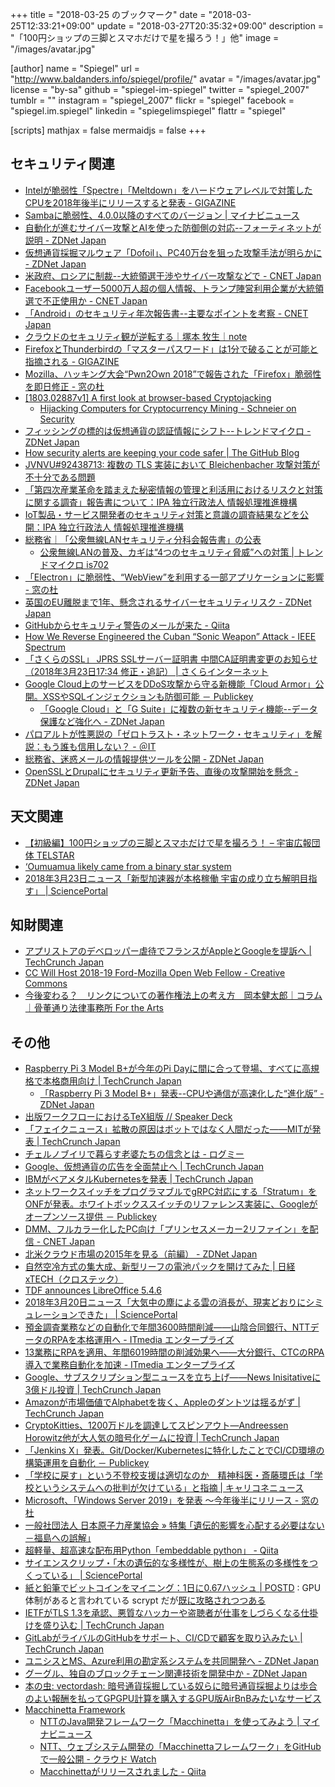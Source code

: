 +++
title = "2018-03-25 のブックマーク"
date =  "2018-03-25T12:33:21+09:00"
update = "2018-03-27T20:35:32+09:00"
description = "「100円ショップの三脚とスマホだけで星を撮ろう！」他"
image = "/images/avatar.jpg"

[author]
name      = "Spiegel"
url       = "http://www.baldanders.info/spiegel/profile/"
avatar    = "/images/avatar.jpg"
license   = "by-sa"
github    = "spiegel-im-spiegel"
twitter   = "spiegel_2007"
tumblr    = ""
instagram = "spiegel_2007"
flickr    = "spiegel"
facebook  = "spiegel.im.spiegel"
linkedin  = "spiegelimspiegel"
flattr    = "spiegel"

[scripts]
  mathjax = false
  mermaidjs = false
+++

## セキュリティ関連

- [Intelが脆弱性「Spectre」「Meltdown」をハードウェアレベルで対策したCPUを2018年後半にリリースすると発表 - GIGAZINE](https://gigazine.net/news/20180316-intel-hardware-based-protection/)
- [Sambaに脆弱性、4.0.0以降のすべてのバージョン | マイナビニュース](https://news.mynavi.jp/article/20180317-600991/)
- [自動化が進むサイバー攻撃とAIを使った防御側の対応--フォーティネットが説明 - ZDNet Japan](https://japan.zdnet.com/article/35116169/)
- [仮想通貨採掘マルウェア「Dofoil」、PC40万台を狙った攻撃手法が明らかに - ZDNet Japan](https://japan.zdnet.com/article/35116203/)
- [米政府、ロシアに制裁--大統領選干渉やサイバー攻撃などで - CNET Japan](https://japan.cnet.com/article/35116258/)
- [Facebookユーザー5000万人超の個人情報、トランプ陣営利用企業が大統領選で不正使用か - CNET Japan](https://japan.cnet.com/article/35116326/)
- [「Android」のセキュリティ年次報告書--主要なポイントを考察 - CNET Japan](https://japan.cnet.com/article/35116262/)
- [クラウドのセキュリティ観が逆転する｜塚本 牧生｜note](https://note.mu/tsukamoto/n/n4d5dced4654c)
- [FirefoxとThunderbirdの「マスターパスワード」は1分で破ることが可能と指摘される - GIGAZINE](https://gigazine.net/news/20180320-firefox-thunderbird-master-password-disable-secure/)
- [Mozilla、ハッキング大会“Pwn2Own 2018”で報告された「Firefox」脆弱性を即日修正 - 窓の杜](https://forest.watch.impress.co.jp/docs/news/1112439.html)
- [[1803.02887v1] A first look at browser-based Cryptojacking](https://arxiv.org/abs/1803.02887v1)
    - [Hijacking Computers for Cryptocurrency Mining - Schneier on Security](https://www.schneier.com/blog/archives/2018/03/hijacking_compu.html)
- [フィッシングの標的は仮想通貨の認証情報にシフト--トレンドマイクロ - ZDNet Japan](https://japan.zdnet.com/article/35116453/)
- [How security alerts are keeping your code safer | The GitHub Blog](https://blog.github.com/2018-03-21-security-alerting-a-first-look-at-community-responses/)
- [JVNVU#92438713: 複数の TLS 実装において Bleichenbacher 攻撃対策が不十分である問題](http://jvn.jp/vu/JVNVU92438713/)
- [「第四次産業革命を踏まえた秘密情報の管理と利活用におけるリスクと対策に関する調査」報告書について：IPA 独立行政法人 情報処理推進機構](https://www.ipa.go.jp/security/fy29/reports/ts_research/20180322.html)
- [IoT製品・サービス開発者のセキュリティ対策と意識の調査結果などを公開：IPA 独立行政法人 情報処理推進機構](https://www.ipa.go.jp/security/fy29/reports/vuln_handling/index.html)
- [総務省｜「公衆無線LANセキュリティ分科会報告書」の公表](http://www.soumu.go.jp/menu_news/s-news/01ryutsu03_02000147.html)
    - [公衆無線LANの普及、カギは“4つのセキュリティ脅威”への対策 | トレンドマイクロ is702](https://is702.jp/news/3299/partner/101_g/)
- [「Electron」に脆弱性、“WebView”を利用する一部アプリケーションに影響 - 窓の杜](https://forest.watch.impress.co.jp/docs/news/1112933.html)
- [英国のEU離脱まで1年、懸念されるサイバーセキュリティリスク - ZDNet Japan](https://japan.zdnet.com/article/35116204/)
- [GitHubからセキュリティ警告のメールが来た - Qiita](https://qiita.com/taktakfu/items/471333d3dd2c9e935949)
- [How We Reverse Engineered the Cuban “Sonic Weapon” Attack - IEEE Spectrum](https://www.spectrum.ieee.org/semiconductors/devices/how-we-reverse-engineered-the-cuban-sonic-weapon-attack)
- [「さくらのSSL」 JPRS SSLサーバー証明書 中間CA証明書変更のお知らせ（2018年3月23日17:34 修正・追記） | さくらインターネット](https://www.sakura.ad.jp/news/sakurainfo/newsentry.php?id=1897)
- [Google Cloud上のサービスをDDoS攻撃から守る新機能「Cloud Armor」公開。XSSやSQLインジェクションも防御可能 － Publickey](http://www.publickey1.jp/blog/18/google_cloudddoscloud_armorxsssql.html)
    - [「Google Cloud」と「G Suite」に複数の新セキュリティ機能--データ保護など強化へ - ZDNet Japan](https://japan.zdnet.com/article/35116480/)
- [パロアルトが性悪説の「ゼロトラスト・ネットワーク・セキュリティ」を解説：もう誰も信用しない？ - ＠IT](http://www.atmarkit.co.jp/ait/articles/1405/23/news081.html)
- [総務省、迷惑メールの情報提供ツールを公開 - ZDNet Japan](https://japan.zdnet.com/article/35116604/)
- [OpenSSLとDrupalにセキュリティ更新予告、直後の攻撃開始を懸念 - ZDNet Japan](https://japan.zdnet.com/article/35116597/)

## 天文関連

- [【初級編】100円ショップの三脚とスマホだけで星を撮ろう！ – 宇宙広報団体 TELSTAR](http://spacemgz-telstar.com/5136)
- [‘Oumuamua likely came from a binary star system](https://www.ras.org.uk/news-and-press/3100-oumuamua-likely-came-from-a-binary-star-system)
- [2018年3月23日ニュース「新型加速器が本格稼働  宇宙の成り立ち解明目指す」 | SciencePortal](https://scienceportal.jst.go.jp/news/newsflash_review/newsflash/2018/03/20180323_01.html)

## 知財関連

- [アプリストアのデベロッパー虐待でフランスがAppleとGoogleを提訴へ  |  TechCrunch Japan](https://jp.techcrunch.com/2018/03/15/2018-03-14-france-takes-legal-action-against-apple-and-google-for-their-app-stores/)
- [CC Will Host 2018-19 Ford-Mozilla Open Web Fellow - Creative Commons](https://creativecommons.org/2018/03/21/cc-will-host-2018-19-ford-mozilla-open-web-fellow/)
- [今後変わる？　リンクについての著作権法上の考え方　岡本健太郎｜コラム｜骨董通り法律事務所 For the Arts](http://www.kottolaw.com/column/001653.html)

## その他

- [Raspberry Pi 3 Model B+が今年のPi Dayに間に合って登場、すべてに高規格で本格商用向け  |  TechCrunch Japan](https://jp.techcrunch.com/2018/03/14/2018-03-14-raspberry-pi-model-b-arrives-just-in-time-for-pi-day-2018/)
    - [「Raspberry Pi 3 Model B+」発表--CPUや通信が高速化した“進化版” - ZDNet Japan](https://japan.zdnet.com/article/35116193/)
- [出版ワークフローにおけるTeX組版 // Speaker Deck](https://speakerdeck.com/yuw/chu-ban-wakuhuroniokerutexzu-ban)
- [「フェイクニュース」拡散の原因はボットではなく人間だった――MITが発表  |  TechCrunch Japan](https://jp.techcrunch.com/2018/03/18/2018-03-08-false-news-spreads-faster-than-truth-online-thanks-to-human-nature/)
- [チェルノブイリで暮らす老婆たちの信念とは - ログミー](http://logmi.jp/87588)
- [Google、仮想通貨の広告を全面禁止へ  |  TechCrunch Japan](https://jp.techcrunch.com/2018/03/15/2018-03-14-google-announces-ban-on-cryptocurrency-ads/)
- [IBMがベアメタルKubernetesを発表  |  TechCrunch Japan](https://jp.techcrunch.com/2018/03/14/2018-03-14-ibm-launches-bare-metal-kubernetes/)
- [ネットワークスイッチをプログラマブルでgRPC対応にする「Stratum」をONFが発表。ホワイトボックススイッチのリファレンス実装に、Googleがオープンソース提供 － Publickey](http://www.publickey1.jp/blog/18/grpcstratumonfgoogle.html)
- [DMM、フルカラー化したPC向け「プリンセスメーカー2リファイン」を配信 - CNET Japan](https://japan.cnet.com/article/35116299/)
- [北米クラウド市場の2015年を見る（前編） - ZDNet Japan](https://japan.zdnet.com/article/35059744/)
- [自然空冷方式の集大成、新型リーフの電池パックを開けてみた | 日経 xTECH（クロステック）](http://tech.nikkeibp.co.jp/atcl/nxt/column/18/00127/00002/)
- [TDF announces LibreOffice 5.4.6](https://blog.documentfoundation.org/blog/2018/03/22/tdf-announces-libreoffice-5-4-6/)
- [2018年3月20日ニュース「大気中の塵による雲の消長が、現実どおりにシミュレーションできた」 | SciencePortal](https://scienceportal.jst.go.jp/news/newsflash_review/newsflash/2018/03/20180320_01.html)
- [預金調査業務などの自動化で年間3600時間削減――山陰合同銀行、NTTデータのRPAを本格運用へ - ITmedia エンタープライズ](http://www.itmedia.co.jp/enterprise/articles/1803/14/news053.html)
- [13業務にRPAを適用、年間6019時間の削減効果へ――大分銀行、CTCのRPA導入で業務自動化を加速 - ITmedia エンタープライズ](http://www.itmedia.co.jp/enterprise/articles/1803/05/news049.html)
- [Google、サブスクリプション型ニュースを立ち上げ――News Inisitativeに3億ドル投資  |  TechCrunch Japan](https://jp.techcrunch.com/2018/03/21/2018-03-20-google-news-initiative/)
- [Amazonが市場価値でAlphabetを抜く、Appleのダントツは揺るがず  |  TechCrunch Japan](https://jp.techcrunch.com/2018/03/21/2018-03-20-amazon-surpasses-alphabet-in-market-value/)
- [CryptoKitties、1200万ドルを調達してスピンアウト―Andreessen Horowitz他が大人気の暗号化ゲームに投資  |  TechCrunch Japan](https://jp.techcrunch.com/2018/03/22/2018-03-20-cryptokitties-raises-12m-from-andreessen-horowitz-and-union-square-ventures/)
- [「Jenkins X」発表。Git/Docker/Kubernetesに特化したことでCI/CD環境の構築運用を自動化 － Publickey](http://www.publickey1.jp/blog/18/jenkins_xgitdockerkubernetescicd.html)
- [「学校に戻す」という不登校支援は適切なのか　精神科医・斎藤環氏は「学校というシステムへの批判が欠けている」と指摘 | キャリコネニュース](https://news.careerconnection.jp/?p=51867)
- [Microsoft、「Windows Server 2019」を発表 ～今年後半にリリース - 窓の杜](https://forest.watch.impress.co.jp/docs/news/1112898.html)
- [一般社団法人 日本原子力産業協会 » 特集 ｢遺伝的影響を心配する必要はない－福島への誤解｣](http://www.jaif.or.jp/misunderstanding-about-fukushima/)
- [超軽量、超高速な配布用Python「embeddable python」 - Qiita](https://qiita.com/mm_sys/items/1fd3a50a930dac3db299)
- [サイエンスクリップ・「木の遺伝的な多様性が、樹上の生態系の多様性をつくっている」 | SciencePortal](https://scienceportal.jst.go.jp/clip/20180323_01.html)
- [紙と鉛筆でビットコインをマイニング：1日に0.67ハッシュ | POSTD](https://postd.cc/mining-bitcoin-with-pencil-and-paper/) : GPU 体制があると言われている scrypt だが[既に攻略されつつある](https://blog.visvirial.com/articles/519 "scryptがGPUに破られる時 – びりあるの研究ノート")
- [IETFがTLS 1.3を承認、悪質なハッカーや盗聴者が仕事をしづらくなる仕掛けを盛り込む  |  TechCrunch Japan](https://jp.techcrunch.com/2018/03/24/2018-03-23-the-web-will-soon-be-a-little-safer-with-the-approval-of-this-new-security-standard/)
- [GitLabがライバルのGitHubをサポート、CI/CDで顧客を取り込みたい  |  TechCrunch Japan](https://jp.techcrunch.com/2018/03/23/2018-03-22-gitlab-adds-support-for-github/)
- [ユニシスとMS、Azure利用の勘定系システムを共同開発へ - ZDNet Japan](https://japan.zdnet.com/article/35116594/)
- [グーグル、独自のブロックチェーン関連技術を開発中か - ZDNet Japan](https://japan.zdnet.com/article/35116554/)
- [本の虫: vectordash: 暗号通貨採掘している奴らに暗号通貨採掘よりは歩合のよい報酬を払ってGPGPU計算を購入するGPU版AirBnBみたいなサービス](https://cpplover.blogspot.jp/2018/03/vectordash-gpgpugpuairbnb.html)
- [Macchinetta Framework](https://macchinetta.github.io/)
    - [NTTのJava開発フレームワーク「Macchinetta」を使ってみよう | マイナビニュース](https://news.mynavi.jp/article/20180320-ntt_macchinetta/)
    - [NTT、ウェブシステム開発の「Macchinettaフレームワーク」をGitHubで一般公開 - クラウド Watch](https://cloud.watch.impress.co.jp/docs/news/1111311.html)
    - [Macchinettaがリリースされました - Qiita](https://qiita.com/neriudon/items/9d0206b4c01b63e904db)
